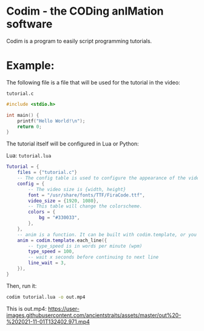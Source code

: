 # Codim - the CODing anIMation software

Codim is a program to easily script programming tutorials.

# Example:

The following file is a file that will be used for the tutorial in the video:

`tutorial.c`
```c
#include <stdio.h>

int main() {
    printf("Hello World!\n");
    return 0;
}
```

The tutorial itself will be configured in Lua or Python:

Lua:
`tutorial.lua`
```lua
Tutorial = {
    files = {"tutorial.c"}
    -- The config table is used to configure the appearance of the video.
    config = {
        -- The video size is {width, height}
        font = "/usr/share/fonts/TTF/FiraCode.ttf",
        video_size = {1920, 1080},
        -- This table will change the colorscheme.
        colors = {
            bg = "#330033",
        },
    },
    -- anim is a function. It can be built with codim.template, or you can make your own.
    anim = codim.template.each_line({
        -- type_speed is in words per minute (wpm)
        type_speed = 100,
        -- wait x seconds before continuing to next line
        line_wait = 3,
    }),
}
```

Then, run it:
```sh
codim tutorial.lua -o out.mp4
```

This is out.mp4:
https://user-images.githubusercontent.com/ancientstraits/assets/master/out%20-%202021-11-01T132402.971.mp4

